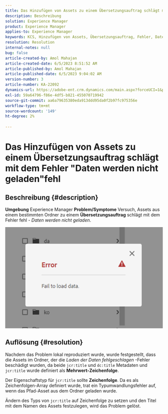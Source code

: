 ```yaml
---
title: Das Hinzufügen von Assets zu einem Übersetzungsauftrag schlägt mit dem Fehler "Daten werden nicht geladen"fehl
description: Beschreibung
solution: Experience Manager
product: Experience Manager
applies-to: Experience Manager
keywords: KCS, Hinzufügen von Assets, Übersetzungsauftrag, Fehler, Daten werden nicht geladen
resolution: Resolution
internal-notes: null
bug: false
article-created-by: Amol Mahajan
article-created-date: 6/5/2023 8:51:52 AM
article-published-by: Amol Mahajan
article-published-date: 6/5/2023 9:04:02 AM
version-number: 3
article-number: KA-22092
dynamics-url: https://adobe-ent.crm.dynamics.com/main.aspx?forceUCI=1&pagetype=entityrecord&etn=knowledgearticle&id=aa66af33-7e03-ee11-8f6e-6045bd006268
exl-id: 59a64796-f86e-4df5-b821-455070719942
source-git-commit: aa6a79635380eda913ddd95da0f2b97fc975356e
workflow-type: tm+mt
source-wordcount: '149'
ht-degree: 2%

---
```


# Das Hinzufügen von Assets zu einem Übersetzungsauftrag schlägt mit dem Fehler &quot;Daten werden nicht geladen&quot;fehl

## Beschreibung {#description}

<b>Umgebung</b>
Experience Manager
<b>Problem/Symptome</b>
Versuch, Assets aus einem bestimmten Ordner zu einem <b>Übersetzungsauftrag</b> schlägt mit dem Fehler fehl - *Daten werden nicht geladen*.

![](assets/___ab66af33-7e03-ee11-8f6e-6045bd006268___.png)


## Auflösung {#resolution}


Nachdem das Problem lokal reproduziert wurde, wurde festgestellt, dass die Assets im Ordner, der die *Laden der Daten fehlgeschlagen* -Fehler beschädigt wurden, da beide `jcr:title` und `dc:title` Metadaten und `jcr:title` wurde definiert als <b>Mehrwert-Zeichenfolge</b>.

Der Eigenschaftstyp für `jcr:title` sollte <b>Zeichenfolge</b>. Da es als Zeichenfolgen-Array definiert wurde, trat ein Typumwandlungsfehler auf, wenn das Pfad-Asset aus dem Ordner geladen wurde.

Ändern des Typs von `jcr:title` auf Zeichenfolge zu setzen und den Titel mit dem Namen des Assets festzulegen, wird das Problem gelöst.
